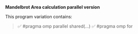 **Mandelbrot Area calculation parallel version**

This program variation contains:
>:white_check_mark: #pragma omp parallel shared(...)
>:white_check_mark: #pragma omp for

